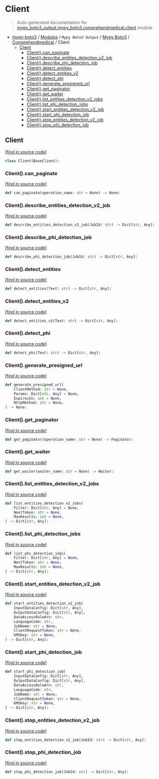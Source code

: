 # Client

> Auto-generated documentation for [mypy_boto3_output.mypy_boto3.comprehendmedical.client](https://github.com/vemel/mypy_boto3/blob/master/mypy_boto3_output/mypy_boto3/comprehendmedical/client.py) module.

- [mypy-boto3](../../../README.md#mypy_boto3) / [Modules](../../../MODULES.md#mypy-boto3-modules) / `Mypy Boto3 Output` / [Mypy Boto3](../index.md#mypy-boto3) / [Comprehendmedical](index.md#comprehendmedical) / Client
    - [Client](#client)
        - [Client().can_paginate](#clientcan_paginate)
        - [Client().describe_entities_detection_v2_job](#clientdescribe_entities_detection_v2_job)
        - [Client().describe_phi_detection_job](#clientdescribe_phi_detection_job)
        - [Client().detect_entities](#clientdetect_entities)
        - [Client().detect_entities_v2](#clientdetect_entities_v2)
        - [Client().detect_phi](#clientdetect_phi)
        - [Client().generate_presigned_url](#clientgenerate_presigned_url)
        - [Client().get_paginator](#clientget_paginator)
        - [Client().get_waiter](#clientget_waiter)
        - [Client().list_entities_detection_v2_jobs](#clientlist_entities_detection_v2_jobs)
        - [Client().list_phi_detection_jobs](#clientlist_phi_detection_jobs)
        - [Client().start_entities_detection_v2_job](#clientstart_entities_detection_v2_job)
        - [Client().start_phi_detection_job](#clientstart_phi_detection_job)
        - [Client().stop_entities_detection_v2_job](#clientstop_entities_detection_v2_job)
        - [Client().stop_phi_detection_job](#clientstop_phi_detection_job)

## Client

[[find in source code]](https://github.com/vemel/mypy_boto3/blob/master/mypy_boto3_output/mypy_boto3/comprehendmedical/client.py#L11)

```python
class Client(BaseClient):
```

### Client().can_paginate

[[find in source code]](https://github.com/vemel/mypy_boto3/blob/master/mypy_boto3_output/mypy_boto3/comprehendmedical/client.py#L14)

```python
def can_paginate(operation_name: str = None) -> None:
```

### Client().describe_entities_detection_v2_job

[[find in source code]](https://github.com/vemel/mypy_boto3/blob/master/mypy_boto3_output/mypy_boto3/comprehendmedical/client.py#L18)

```python
def describe_entities_detection_v2_job(JobId: str) -> Dict[str, Any]:
```

### Client().describe_phi_detection_job

[[find in source code]](https://github.com/vemel/mypy_boto3/blob/master/mypy_boto3_output/mypy_boto3/comprehendmedical/client.py#L22)

```python
def describe_phi_detection_job(JobId: str) -> Dict[str, Any]:
```

### Client().detect_entities

[[find in source code]](https://github.com/vemel/mypy_boto3/blob/master/mypy_boto3_output/mypy_boto3/comprehendmedical/client.py#L26)

```python
def detect_entities(Text: str) -> Dict[str, Any]:
```

### Client().detect_entities_v2

[[find in source code]](https://github.com/vemel/mypy_boto3/blob/master/mypy_boto3_output/mypy_boto3/comprehendmedical/client.py#L30)

```python
def detect_entities_v2(Text: str) -> Dict[str, Any]:
```

### Client().detect_phi

[[find in source code]](https://github.com/vemel/mypy_boto3/blob/master/mypy_boto3_output/mypy_boto3/comprehendmedical/client.py#L34)

```python
def detect_phi(Text: str) -> Dict[str, Any]:
```

### Client().generate_presigned_url

[[find in source code]](https://github.com/vemel/mypy_boto3/blob/master/mypy_boto3_output/mypy_boto3/comprehendmedical/client.py#L38)

```python
def generate_presigned_url(
    ClientMethod: str = None,
    Params: Dict[str, Any] = None,
    ExpiresIn: int = None,
    HttpMethod: str = None,
) -> None:
```

### Client().get_paginator

[[find in source code]](https://github.com/vemel/mypy_boto3/blob/master/mypy_boto3_output/mypy_boto3/comprehendmedical/client.py#L48)

```python
def get_paginator(operation_name: str = None) -> Paginator:
```

### Client().get_waiter

[[find in source code]](https://github.com/vemel/mypy_boto3/blob/master/mypy_boto3_output/mypy_boto3/comprehendmedical/client.py#L52)

```python
def get_waiter(waiter_name: str = None) -> Waiter:
```

### Client().list_entities_detection_v2_jobs

[[find in source code]](https://github.com/vemel/mypy_boto3/blob/master/mypy_boto3_output/mypy_boto3/comprehendmedical/client.py#L56)

```python
def list_entities_detection_v2_jobs(
    Filter: Dict[str, Any] = None,
    NextToken: str = None,
    MaxResults: int = None,
) -> Dict[str, Any]:
```

### Client().list_phi_detection_jobs

[[find in source code]](https://github.com/vemel/mypy_boto3/blob/master/mypy_boto3_output/mypy_boto3/comprehendmedical/client.py#L65)

```python
def list_phi_detection_jobs(
    Filter: Dict[str, Any] = None,
    NextToken: str = None,
    MaxResults: int = None,
) -> Dict[str, Any]:
```

### Client().start_entities_detection_v2_job

[[find in source code]](https://github.com/vemel/mypy_boto3/blob/master/mypy_boto3_output/mypy_boto3/comprehendmedical/client.py#L74)

```python
def start_entities_detection_v2_job(
    InputDataConfig: Dict[str, Any],
    OutputDataConfig: Dict[str, Any],
    DataAccessRoleArn: str,
    LanguageCode: str,
    JobName: str = None,
    ClientRequestToken: str = None,
    KMSKey: str = None,
) -> Dict[str, Any]:
```

### Client().start_phi_detection_job

[[find in source code]](https://github.com/vemel/mypy_boto3/blob/master/mypy_boto3_output/mypy_boto3/comprehendmedical/client.py#L87)

```python
def start_phi_detection_job(
    InputDataConfig: Dict[str, Any],
    OutputDataConfig: Dict[str, Any],
    DataAccessRoleArn: str,
    LanguageCode: str,
    JobName: str = None,
    ClientRequestToken: str = None,
    KMSKey: str = None,
) -> Dict[str, Any]:
```

### Client().stop_entities_detection_v2_job

[[find in source code]](https://github.com/vemel/mypy_boto3/blob/master/mypy_boto3_output/mypy_boto3/comprehendmedical/client.py#L100)

```python
def stop_entities_detection_v2_job(JobId: str) -> Dict[str, Any]:
```

### Client().stop_phi_detection_job

[[find in source code]](https://github.com/vemel/mypy_boto3/blob/master/mypy_boto3_output/mypy_boto3/comprehendmedical/client.py#L104)

```python
def stop_phi_detection_job(JobId: str) -> Dict[str, Any]:
```
